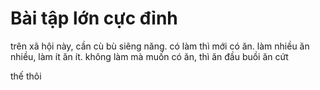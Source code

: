 # Bài tập lớn cực đỉnh
trên xã hội này, cần cù bù siêng năng.
có làm thì mới có ăn.
làm nhiều ăn nhiều, làm ít ăn ít.
không làm mà muốn có ăn,
thì ăn đầu buồi ăn cứt



thế thôi
